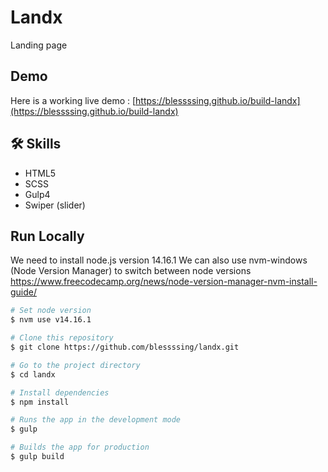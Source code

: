 # Landx

Landing page

## Demo

Here is a working live demo : [https://blessssing.github.io/build-landx](https://blessssing.github.io/build-landx)

## 🛠 Skills

- HTML5
- SCSS
- Gulp4
- Swiper (slider)

## Run Locally

We need to install node.js version 14.16.1
We can also use nvm-windows (Node Version Manager) to switch between node versions
https://www.freecodecamp.org/news/node-version-manager-nvm-install-guide/

```bash
# Set node version
$ nvm use v14.16.1

# Clone this repository
$ git clone https://github.com/blessssing/landx.git

# Go to the project directory
$ cd landx

# Install dependencies
$ npm install

# Runs the app in the development mode
$ gulp

# Builds the app for production
$ gulp build
```
